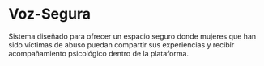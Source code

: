 # Voz-Segura
Sistema diseñado para ofrecer un espacio seguro donde mujeres que han sido víctimas de abuso puedan compartir sus experiencias y recibir acompañamiento psicológico dentro de la plataforma.

